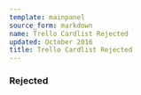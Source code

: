 ```yaml
---
template: mainpanel
source_form: markdown
name: Trello Cardlist Rejected
updated: October 2016
title: Trello Cardlist Rejected
---
```

### Rejected

